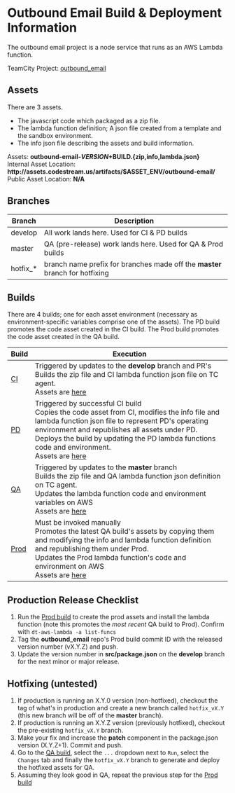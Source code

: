 # Outbound Email Build & Deployment Information

The outbound email project is a node service that runs as an AWS Lambda function.  

TeamCity Project: [outbound_email](http://tc.codestream.us/project.html?projectId=OutboundEmail&tab=projectOverview)

## Assets
There are 3 assets.
* The javascript code which packaged as a zip file.
* The lambda function definition; A json file created from a template and the sandbox environment.
* The info json file describing the assets and build information.

Assets: **outbound-email-$VERSION+$BUILD.{zip,info,lambda.json}**  
Internal Asset Location: **http:<i></i>//assets.codestream.us/artifacts/$ASSET_ENV/outbound-email/**  
Public Asset Location: **N/A**

## Branches

| Branch | Description |
| --- | --- |
| develop | All work lands here. Used for CI & PD builds |
| master | QA (pre-release) work lands here. Used for QA & Prod builds |
| hotfix_* | branch name prefix for branches made off the **master** branch for hotfixing |

## Builds

There are 4 builds; one for each asset environment (necessary as environment-specific variables
comprise one of the assets).  The PD build promotes the code asset created in the CI build. The
Prod build promotes the code asset created in the QA build.

| Build | Execution |
| --- | --- |
| [CI](http://tc.codestream.us/viewType.html?buildTypeId=OutboundEmail_Ci) | Triggered by updates to the **develop** branch and PR's<br>Builds the zip file and CI lambda function json file on TC agent.<br>Assets are [here](http://assets.codestream.us/artifacts/ci/outbound-email/) |
| [PD](http://tc.codestream.us/viewType.html?buildTypeId=OutboundEmail_Pd) | Triggered by successful CI build<br>Copies the code asset from CI, modifies the info file and lambda function json file to represent PD's operating environment and republishes all assets under PD.<br>Deploys the build by updating the PD lambda functions code and environment.<br>Assets are [here](http://assets.codestream.us/artifacts/pd/outbound-email/) |
| [QA](http://tc.codestream.us/viewType.html?buildTypeId=OutboundEmail_Qa) | Triggered by updates to the **master** branch<br>Builds the zip file and QA lambda function json definition on TC agent.<br>Updates the lambda function code and environment variables on AWS<br>Assets are [here](http://assets.codestream.us/artifacts/qa/outbound-email/) |
| [Prod](http://tc.codestream.us/viewType.html?buildTypeId=OutboundEmail_Prod) | Must be invoked manually<br>Promotes the latest QA build's assets by copying them and modifying the info and lambda function definition and republishing them under Prod.<br>Updates the Prod lambda function's code and environment on AWS<br>Assets are [here](http://assets.codestream.us/artifacts/prod/outbound-email/) |


## Production Release Checklist
1. Run the [Prod build](http://tc.codestream.us/viewType.html?buildTypeId=OutboundEmail_Prod) to create the prod assets and install the lambda function (note this promotes the *most recent* QA build to Prod).
Confirm with `dt-aws-lambda -a list-funcs`
1. Tag the **outbound_email** repo's Prod build commit ID with the released version number (vX.Y.Z) and push.
1. Update the version number in **src/package.json** on the **develop** branch for the
next minor or major release.


## Hotfixing (untested)
1. If production is running an X.Y.0 version (non-hotfixed), checkout the tag of what's in production and create a new branch called `hotfix_vX.Y` (this new branch will be off of the **master** branch).
1. If production is running an X.Y.Z version (previously hotfixed), checkout the pre-existing `hotfix_vX.Y` branch.
1. Make your fix and increase the **patch** component in the package.json version (X.Y.Z+1). Commit and push.
1. Go to the [QA build](http://tc.codestream.us/viewType.html?buildTypeId=OutboundEmail_Qa), select the `...` dropdown next to `Run`, select the `Changes` tab and finally the `hotfix_vX.Y` branch to generate and deploy the hotfixed assets for QA.
1. Assuming they look good in QA, repeat the previous step for the [Prod build](http://tc.codestream.us/viewType.html?buildTypeId=OutboundEmail_Prod)